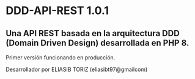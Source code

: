 # DDD-API-REST 1.0.1

## Una API REST basada en la arquitectura DDD (Domain Driven Design) desarrollada en PHP 8.

Primer versión funcionando en producción.

Desarrollador por ELIASIB TORIZ (eliasibt97@gmailcom)
